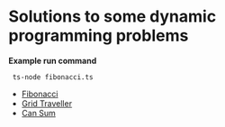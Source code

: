 # Solutions to some dynamic programming problems

__Example run command__
```
 ts-node fibonacci.ts
```

* [Fibonacci](fibonacci.ts)
* [Grid Traveller](grid-traveller.ts)
* [Can Sum](can-sum.ts)